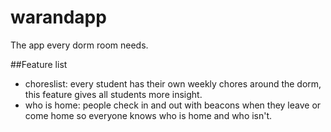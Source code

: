 # warandapp
The app every dorm room needs.

##Feature list

- choreslist: every student has their own weekly chores around the dorm, this feature gives all students more insight.
- who is home: people check in and out with beacons when they leave or come home so everyone knows who is home and who isn't.